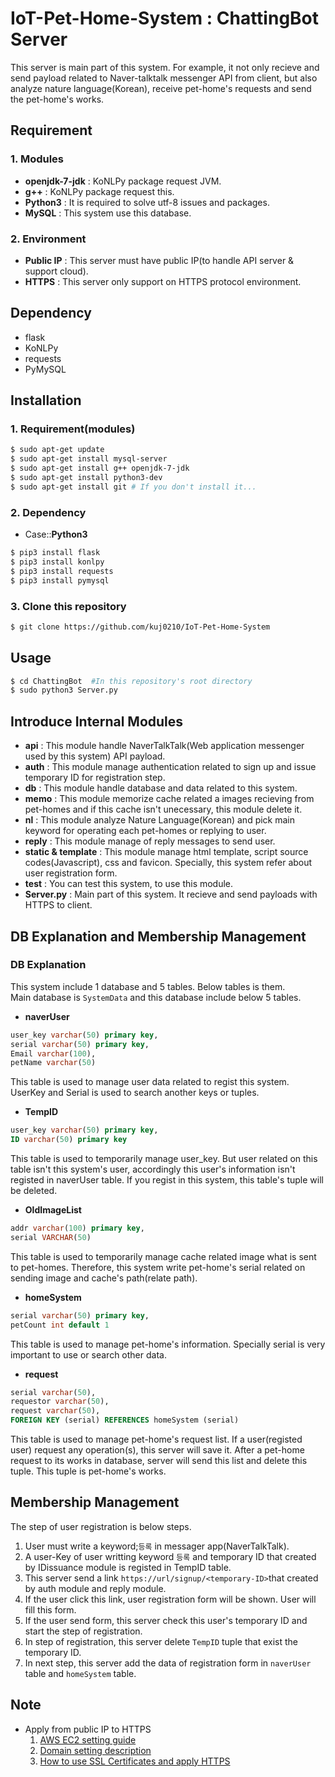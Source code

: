 # IoT-Pet-Home-System : ChattingBot Server

 This server is main part of this system. For example, it not only recieve and send payload related to Naver-talktalk 
messenger API from client, but also analyze nature language(Korean), receive pet-home's requests and send the pet-home's works.


## Requirement

### 1. Modules

- **openjdk-7-jdk** : KoNLPy package request JVM.
- **g++** : KoNLPy package request this.
- **Python3** : It is required to solve utf-8 issues and packages.
- **MySQL** : This system use this database.

### 2. Environment

- **Public IP** : This server must have public IP(to handle API server & support cloud).
- **HTTPS** : This server only support on HTTPS protocol environment.

## Dependency

- flask
- KoNLPy
- requests
- PyMySQL

## Installation

### 1. Requirement(modules)

```bash
$ sudo apt-get update
$ sudo apt-get install mysql-server
$ sudo apt-get install g++ openjdk-7-jdk
$ sudo apt-get install python3-dev
$ sudo apt-get install git # If you don't install it...
```

### 2. Dependency

- Case::**Python3**
```bash
$ pip3 install flask
$ pip3 install konlpy
$ pip3 install requests
$ pip3 install pymysql
```

### 3. Clone this repository

```bash
$ git clone https://github.com/kuj0210/IoT-Pet-Home-System
```

## Usage

```bash
$ cd ChattingBot  #In this repository's root directory
$ sudo python3 Server.py
```

## Introduce Internal Modules

- **api** : This module handle NaverTalkTalk(Web application messenger used by this system) API payload.
- **auth** : This module manage authentication related to sign up and issue temporary ID for registration step. 
- **db** : This module handle database and data related to this system.
- **memo** : This module memorize cache related a images recieving from pet-homes and if this cache isn't unecessary, this module delete it.
- **nl** : This module analyze Nature Language(Korean) and pick main keyword for operating each pet-homes or replying to user.
- **reply** : This module manage of reply messages to send user.
- **static & template** : This module manage html template, script source codes(Javascript), css and favicon. Specially, this system refer about user registration form.
- **test** : You can test this system, to use this module.
- **Server.py** : Main part of this system. It recieve and send payloads with HTTPS to client.

## DB Explanation and Membership Management

### DB Explanation

This system include 1 database and 5 tables. Below tables is them. <br/>
Main database is ```SystemData``` and this database include below 5 tables.

- **naverUser**

```sql
user_key varchar(50) primary key,
serial varchar(50) primary key,
Email varchar(100),
petName varchar(50)
```

 This table is used to manage user data related to regist this system. UserKey and Serial is used to search another keys or tuples.
 
 - **TempID**
 
 ```sql
user_key varchar(50) primary key,
ID varchar(50) primary key
 ```
 
  This table is used to temporarily manage user_key. But user related on this table isn't this system's user, accordingly this user's 
  information isn't registed in naverUser table. If you regist in this system, this table's tuple will be deleted.
  
  - **OldImageList**
  
  ```sql
addr varchar(100) primary key,
serial VARCHAR(50)
  ```
  
 This table is used to temporarily manage cache related image what is sent to pet-homes. Therefore, this system write pet-home's serial
 related on sending image and cache's path(relate path).
 
 - **homeSystem**
 
 ```sql
serial varchar(50) primary key,
petCount int default 1
 ```

 This table is used to manage pet-home's information. Specially serial is very important to use or search other data.
 
 - **request**
 
 ```sql
serial varchar(50),
requestor varchar(50),
request varchar(50),
FOREIGN KEY (serial) REFERENCES homeSystem (serial)
 ```
 
 This table is used to manage pet-home's request list. If a user(registed user) request any operation(s), this server will save it.
After a pet-home request to its works in database, server will send this list and delete this tuple. This tuple is pet-home's works.


## Membership Management

The step of user registration is below steps.

1. User must write a keyword;```등록``` in messager app(NaverTalkTalk).
2. A user-Key of user writting keyword ```등록``` and temporary ID that created by IDissuance module is registed in TempID table.
3. This server send a link ```https://url/signup/<temporary-ID>```that created by auth module and reply module.
4. If the user click this link, user registration form will be shown. User will fill this form.
5. If the user send form, this server check this user's temporary ID and start the step of registration.
6. In step of registration, this server delete ```TempID``` tuple that exist the temporary ID.
7. In next step, this server add the data of registration form in ```naverUser``` table and ```homeSystem``` table.


## Note

 - Apply from public IP to HTTPS
   1. [AWS EC2 setting guide](https://github.com/kuj0210/IoT-Pet-Home-System/blob/master/.README/Notes/AWS_EC2_setting.md)
   2. [Domain setting description](https://github.com/kuj0210/IoT-Pet-Home-System/blob/master/.README/Notes/Domain_setting.md)
   3. [How to use SSL Certificates and apply HTTPS](https://github.com/kuj0210/IoT-Pet-Home-System/blob/master/.README/Notes/How_to_use_SSL_Certificates_and_apply_HTTPS.md)
